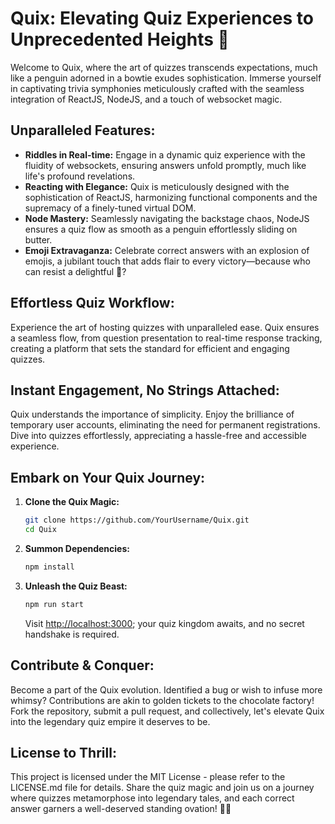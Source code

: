 # Quix: Elevating Quiz Experiences to Unprecedented Heights 🚀

Welcome to Quix, where the art of quizzes transcends expectations, much like a penguin adorned in a bowtie exudes sophistication. Immerse yourself in captivating trivia symphonies meticulously crafted with the seamless integration of ReactJS, NodeJS, and a touch of websocket magic.

## Unparalleled Features:

- **Riddles in Real-time:** Engage in a dynamic quiz experience with the fluidity of websockets, ensuring answers unfold promptly, much like life's profound revelations.
- **Reacting with Elegance:** Quix is meticulously designed with the sophistication of ReactJS, harmonizing functional components and the supremacy of a finely-tuned virtual DOM.
- **Node Mastery:** Seamlessly navigating the backstage chaos, NodeJS ensures a quiz flow as smooth as a penguin effortlessly sliding on butter.
- **Emoji Extravaganza:** Celebrate correct answers with an explosion of emojis, a jubilant touch that adds flair to every victory—because who can resist a delightful 🎉?

## Effortless Quiz Workflow:
Experience the art of hosting quizzes with unparalleled ease. Quix ensures a seamless flow, from question presentation to real-time response tracking, creating a platform that sets the standard for efficient and engaging quizzes.

## Instant Engagement, No Strings Attached:
Quix understands the importance of simplicity. Enjoy the brilliance of temporary user accounts, eliminating the need for permanent registrations. Dive into quizzes effortlessly, appreciating a hassle-free and accessible experience.

## Embark on Your Quix Journey:
1. **Clone the Quix Magic:**
   ```bash
   git clone https://github.com/YourUsername/Quix.git
   cd Quix
   ```
2. **Summon Dependencies:**
   ```bash
   npm install
   ```
3. **Unleash the Quiz Beast:**
   ```bash
   npm run start
   ```
   Visit [http://localhost:3000](http://localhost:3000); your quiz kingdom awaits, and no secret handshake is required.

## Contribute & Conquer:
Become a part of the Quix evolution. Identified a bug or wish to infuse more whimsy? Contributions are akin to golden tickets to the chocolate factory! Fork the repository, submit a pull request, and collectively, let's elevate Quix into the legendary quiz empire it deserves to be.

## License to Thrill:
This project is licensed under the MIT License - please refer to the LICENSE.md file for details. Share the quiz magic and join us on a journey where quizzes metamorphose into legendary tales, and each correct answer garners a well-deserved standing ovation! 🎉✨
